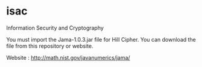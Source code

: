 # isac
Information Security and Cryptography

You must import the Jama-1.0.3.jar file for Hill Cipher.
You can download the file from this repository or website.

Website : http://math.nist.gov/javanumerics/jama/
